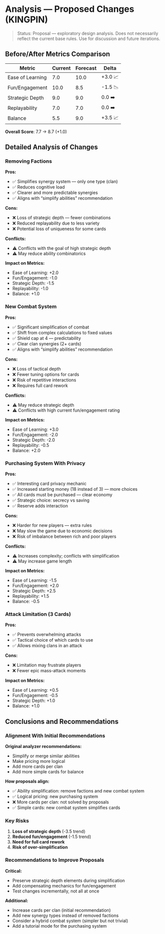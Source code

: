 # Analysis — Proposed Changes (KINGPIN)

> Status: Proposal — exploratory design analysis. Does not necessarily reflect the current base rules. Use for discussion and future iterations.

## Before/After Metrics Comparison

| Metric | Current | Forecast | Delta |
|---------|---------|---------|----------|
| Ease of Learning | 7.0 | 10.0 | +3.0 📈 |
| Fun/Engagement | 10.0 | 8.5 | -1.5 📉 |
| Strategic Depth | 9.0 | 9.0 | 0.0 ➡️ |
| Replayability | 7.0 | 7.0 | 0.0 ➡️ |
| Balance | 5.5 | 9.0 | +3.5 📈 |

**Overall Score**: 7.7 → 8.7 (+1.0)

## Detailed Analysis of Changes

### Removing Factions

**Pros:**
- ✅ Simplifies synergy system — only one type (clan)
- ✅ Reduces cognitive load
- ✅ Clearer and more predictable synergies
- ✅ Aligns with “simplify abilities” recommendation

**Cons:**
- ❌ Loss of strategic depth — fewer combinations
- ❌ Reduced replayability due to less variety
- ❌ Potential loss of uniqueness for some cards

**Conflicts:**
- ⚠️ Conflicts with the goal of high strategic depth
- ⚠️ May reduce ability combinatorics

**Impact on Metrics:**
- Ease of Learning: +2.0
- Fun/Engagement: -1.0
- Strategic Depth: -1.5
- Replayability: -1.0
- Balance: +1.0

### New Combat System

**Pros:**
- ✅ Significant simplification of combat
- ✅ Shift from complex calculations to fixed values
- ✅ Shield cap at 4 — predictability
- ✅ Clear clan synergies (2+ cards)
- ✅ Aligns with “simplify abilities” recommendation

**Cons:**
- ❌ Loss of tactical depth
- ❌ Fewer tuning options for cards
- ❌ Risk of repetitive interactions
- ❌ Requires full card rework

**Conflicts:**
- ⚠️ May reduce strategic depth
- ⚠️ Conflicts with high current fun/engagement rating

**Impact on Metrics:**
- Ease of Learning: +3.0
- Fun/Engagement: -2.0
- Strategic Depth: -2.0
- Replayability: -0.5
- Balance: +2.0

### Purchasing System With Privacy

**Pros:**
- ✅ Interesting card privacy mechanic
- ✅ Increased starting money (18 instead of 3) — more choices
- ✅ All cards must be purchased — clear economy
- ✅ Strategic choice: secrecy vs saving
- ✅ Reserve adds interaction

**Cons:**
- ❌ Harder for new players — extra rules
- ❌ May slow the game due to economic decisions
- ❌ Risk of imbalance between rich and poor players

**Conflicts:**
- ⚠️ Increases complexity; conflicts with simplification
- ⚠️ May increase game length

**Impact on Metrics:**
- Ease of Learning: -1.5
- Fun/Engagement: +2.0
- Strategic Depth: +2.5
- Replayability: +1.5
- Balance: -0.5

### Attack Limitation (3 Cards)

**Pros:**
- ✅ Prevents overwhelming attacks
- ✅ Tactical choice of which cards to use
- ✅ Allows mixing clans in an attack

**Cons:**
- ❌ Limitation may frustrate players
- ❌ Fewer epic mass-attack moments

**Impact on Metrics:**
- Ease of Learning: +0.5
- Fun/Engagement: -0.5
- Strategic Depth: +1.0
- Balance: +1.0

## Conclusions and Recommendations

### Alignment With Initial Recommendations

**Original analyzer recommendations:**
- Simplify or merge similar abilities
- Make pricing more logical
- Add more cards per clan
- Add more simple cards for balance

**How proposals align:**
- ✅ Ability simplification: remove factions and new combat system
- ✅ Logical pricing: new purchasing system
- ❌ More cards per clan: not solved by proposals
- ✅ Simple cards: new combat system simplifies cards

### Key Risks

1. **Loss of strategic depth** (-3.5 trend)
2. **Reduced fun/engagement** (-1.5 trend)
3. **Need for full card rework**
4. **Risk of over-simplification**

### Recommendations to Improve Proposals

**Critical:**
- Preserve strategic depth elements during simplification
- Add compensating mechanics for fun/engagement
- Test changes incrementally, not all at once

**Additional:**
- Increase cards per clan (initial recommendation)
- Add new synergy types instead of removed factions
- Consider a hybrid combat system (simpler but not trivial)
- Add a tutorial mode for the purchasing system
